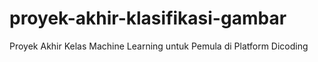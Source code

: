 # proyek-akhir-klasifikasi-gambar
Proyek Akhir Kelas Machine Learning untuk Pemula di Platform Dicoding
